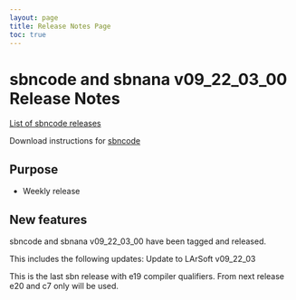 ```yaml
---
layout: page
title: Release Notes Page
toc: true
---
```


sbncode and sbnana v09_22_03_00 Release Notes
=======================================================================================

[List of sbncode releases](https://github.com/SBNSoftware/SBNSoftware.github.io/tree/master/AnalysisInfrastructure/Releases)

Download instructions for [sbncode]()

Purpose
---------------------------------------------------

* Weekly release

New features
---------------------------------------------------
sbncode and sbnana v09_22_03_00 have been tagged and released. 


This includes the following updates:
Update to LArSoft  v09_22_03


This is the last sbn release with e19 compiler qualifiers. From next release e20 and c7 only will be used.
